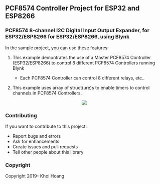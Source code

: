 ## PCF8574 Controller Project for ESP32 and ESP8266

### PCF8574 8-channel I2C Digital Input Output Expander, for ESP32/ESP8266 for ESP32/ESP8266, using Blynk

In the sample project, you can use these features:

1. This example demontrates the use of a Master PCF8574 Controller (ESP32/ESP8266) to control 8 different PCF8574 Controllers running Blynk
   - Each PCF8574 Controller can control 8 different relays, etc..
   
2. This example uses array of struct(ure)s to enable timers to control channels in PCF8574 Controllers.

<p align="center">
    <img src=https://github.com/khoih-prog/SmallProjects/blob/master/PFC8574_Sync/pics/PCF8574.JPG?raw=true">
</p>

### Contributing
If you want to contribute to this project:
- Report bugs and errors
- Ask for enhancements
- Create issues and pull requests
- Tell other people about this library

### Copyright
Copyright 2019- Khoi Hoang
